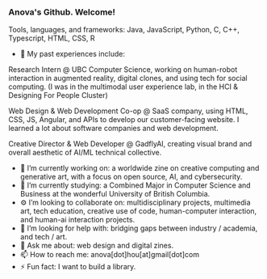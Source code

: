 ### Anova's Github. Welcome!

Tools, languages, and frameworks: Java, JavaScript, Python, C, C++, Typescript, HTML, CSS, R

- 👾 My past experiences include:

Research Intern @ UBC Computer Science, working on human-robot interaction in augmented reality, digital clones, and using tech for social computing. (I was in the multimodal user experience lab, in the HCI & Designing For People Cluster)

Web Design & Web Development Co-op @ SaaS company, using HTML, CSS, JS, Angular, and APIs to develop our customer-facing website. I learned a lot about software companies and web development.

Creative Director & Web Developer @ GadflyAI, creating visual brand and overall aesthetic of AI/ML technical collective. 

- 🔭 I’m currently working on: a worldwide zine on creative computing and generative art, with a focus on open source, AI, and cybersecurity. 
- 🌱 I’m currently studying: a Combined Major in Computer Science and Business at the wonderful University of British Columbia.
- ⚙️ I’m looking to collaborate on: multidisciplinary projects, multimedia art, tech education, creative use of code, human-computer interaction, and human-ai interaction projects. 
- 🤍 I’m looking for help with: bridging gaps between industry / academia, and tech / art.
- 💬 Ask me about: web design and digital zines.
- 📫 How to reach me: anova[dot]hou[at]gmail[dot]com
- ⚡ Fun fact: I want to build a library.


<!--
**novahdesign/novahdesign** is a ✨ _special_ ✨ repository because its `README.md` (this file) appears on your GitHub profile.

Here are some ideas to get you started:

- 🔭 I’m currently working on ...
- 🌱 I’m currently learning ...
- 👯 I’m looking to collaborate on ...
- 🤔 I’m looking for help with ...
- 💬 Ask me about ...
- 📫 How to reach me: ...
- 😄 Pronouns: ...
- ⚡ Fun fact: ...
-->
